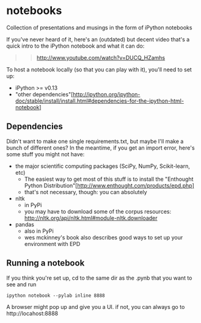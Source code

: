 notebooks
=========

Collection of presentations and musings in the form of iPython notebooks

If you've never heard of it, here's an (outdated) but decent video that's a quick intro to the iPython notebook and what it can do:

>> http://www.youtube.com/watch?v=DUCQ_HZamhs

To host a notebook locally (so that you can play with it), you'll need to set up:

* iPython >= v0.13 
* "other dependencies"[http://ipython.org/ipython-doc/stable/install/install.html#dependencies-for-the-ipython-html-notebook]

Dependencies
------------
Didn't want to make one single requirements.txt, but maybe I'll make a bunch of different ones? In the meantime, if you get an import error, here's some stuff you might not have:

* the major scientific computing packages (SciPy, NumPy, Scikit-learn, etc) 
    * The easiest way to get most of this stuff is to install the "Enthought Python Distribution"[http://www.enthought.com/products/epd.php]
    * that's not necessary, though: you can absolutely 
* nltk
    * in PyPi
    * you may have to download some of the corpus resources: http://nltk.org/api/nltk.html#module-nltk.downloader
* pandas
    * also in PyPi
    * wes mckinney's book also describes good ways to set up your environment with EPD

Running a notebook
------------------
If you think you're set up, cd to the same dir as the .pynb that you want to see and run 

    ipython notebook --pylab inline 8888

A browser might pop up and give you a UI. if not, you can always go to http://locahost:8888
